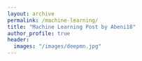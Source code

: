 ```yaml
---
layout: archive
permalink: /machine-learning/
title: "Machine Learning Post by Abeni18"
author_profile: true
header:
  images: "/images/deepmn.jpg"
---
```

